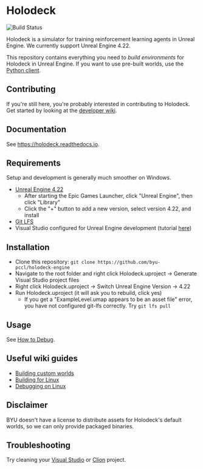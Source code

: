 # Holodeck
![Build
Status](https://jenkins.holodeck.ml/buildStatus/icon?job=holodeck-engine%2Fdevelop)

Holodeck is a simulator for training reinforcement learning agents in Unreal Engine.
We currently support Unreal Engine 4.22.

This repository contains everything you need to _build environments_ for
Holodeck in Unreal Engine. If you want to use pre-built worlds, use the [Python
client](https://github.com/byu-pccl/holodeck).

## Contributing

If you're still here, you're probably interested in contributing to Holodeck.
Get started by looking at the [developer
wiki](https://github.com/BYU-PCCL/holodeck/wiki/Holodeck-Onboarding).

## Documentation

See https://holodeck.readthedocs.io.

## Requirements

Setup and development is generally much smoother on Windows.

* [Unreal Engine 4.22](https://www.unrealengine.com/en-US/download)
    * After starting the Epic Games Launcher, click "Unreal Engine", then click
      "Library"
    * Click the "+" button to add a new version, select version 4.22, and install
* [Git LFS](https://git-lfs.github.com/)
* Visual Studio configured for Unreal Engine development (tutorial
  [here](https://docs.unrealengine.com/en-us/Programming/Development/VisualStudioSetup))

## Installation

* Clone this repository:
`git clone https://github.com/byu-pccl/holodeck-engine`
* Navigate to the root folder and right click Holodeck.uproject -> Generate
  Visual Studio project files
* Right click Holodeck.uproject -> Switch Unreal Engine Version -> 4.22
* Run Holodeck.uproject (it will ask you to rebuild, click yes)
  - If you get a "ExampleLevel.umap appears to be an asset file" error, you have
    not configured git-lfs correctly. Try `git lfs pull`

## Usage

See [How to Debug](https://github.com/BYU-PCCL/holodeck/wiki/How-To-Debug).

## Useful wiki guides

- [Building custom
  worlds](https://github.com/BYU-PCCL/holodeck-engine/wiki/Packaging-and-Using-Custom-Worlds)
- [Building for
  Linux](https://github.com/byu-pccl/holodeck-engine/wiki/Cross-Compiling-for-Linux)
- [Debugging on
  Linux](https://github.com/BYU-PCCL/holodeck/wiki/How-to-Configure-Debugger-on-Linux)

## Disclaimer

BYU doesn't have a license to distribute assets for Holodeck's default worlds,
so we can only provide packaged binaries.

## Troubleshooting

Try cleaning your [Visual
Studio](https://docs.microsoft.com/en-us/visualstudio/ide/building-and-cleaning-projects-and-solutions-in-visual-studio?view=vs-2019)
or [Clion](https://www.jetbrains.com/help/clion/build-actions.html#43c4f)
project.
